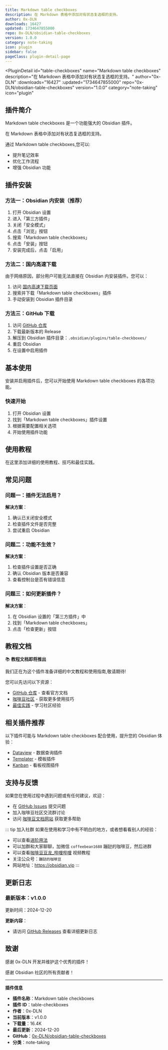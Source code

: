 ```yaml
---
title: Markdown table checkboxes
description: 在 Markdown 表格中添加对有状态复选框的支持。
author: 0x-DLN
downloads: 16427
updated: 1734647855000
repo: 0x-DLN/obsidian-table-checkboxes
version: 1.0.0
category: note-taking
icon: plugin
sidebar: false
pageClass: plugin-detail-page
---
```


<PluginDetail
  id="table-checkboxes"
  name="Markdown table checkboxes"
  description="在 Markdown 表格中添加对有状态复选框的支持。"
  author="0x-DLN"
  :downloads="16427"
  :updated="1734647855000"
  repo="0x-DLN/obsidian-table-checkboxes"
  version="1.0.0"
  category="note-taking"
  icon="plugin"
>

<!-- AUTO_GENERATED_START -->
## 插件简介

Markdown table checkboxes 是一个功能强大的 Obsidian 插件。

在 Markdown 表格中添加对有状态复选框的支持。

通过 Markdown table checkboxes,您可以:

- 提升笔记效率
- 优化工作流程
- 增强 Obsidian 功能

<!-- AUTO_GENERATED_END -->

<!-- AUTO_GENERATED_START -->
## 插件安装

### 方法一：Obsidian 内安装（推荐）

1. 打开 Obsidian 设置
2. 进入「第三方插件」
3. 关闭「安全模式」
4. 点击「浏览」按钮
5. 搜索「Markdown table checkboxes」
6. 点击「安装」按钮
7. 安装完成后，点击「启用」

### 方法二：国内高速下载

由于网络原因，部分用户可能无法直接在 Obsidian 内安装插件。您可以：

1. 访问 [国内高速下载页面](/zh/documentation/obsidian-plugins-download.html)
2. 搜索并下载「Markdown table checkboxes」插件
3. 手动安装到 Obsidian 插件目录

### 方法三：GitHub 下载

1. 访问 [GitHub 仓库](https://github.com/0x-DLN/obsidian-table-checkboxes)
2. 下载最新版本的 Release
3. 解压到 Obsidian 插件目录：`.obsidian/plugins/table-checkboxes/`
4. 重启 Obsidian
5. 在设置中启用插件

## 基本使用

安装并启用插件后，您可以开始使用 Markdown table checkboxes 的各项功能。

### 快速开始

1. 打开 Obsidian 设置
2. 找到「Markdown table checkboxes」插件设置
3. 根据需要配置相关选项
4. 开始使用插件功能

<!-- AUTO_GENERATED_END -->

<!-- CUSTOM_CONTENT_START:tutorial -->
## 使用教程

在这里添加详细的使用教程、技巧和最佳实践。

<!-- CUSTOM_CONTENT_END:tutorial -->

<!-- SHARED_CONTENT_START -->
## 常见问题

### 问题一：插件无法启用？

**解决方案**：
1. 确认已关闭安全模式
2. 检查插件文件是否完整
3. 尝试重启 Obsidian

### 问题二：功能不生效？

**解决方案**：
1. 检查插件设置是否正确
2. 确认 Obsidian 版本是否兼容
3. 查看控制台是否有错误信息

### 问题三：如何更新插件？

**解决方案**：
1. 在 Obsidian 设置的「第三方插件」中
2. 找到「Markdown table checkboxes」
3. 点击「检查更新」按钮

## 教程文档

📚 **教程文档即将推出**

我们正在为这个插件准备详细的中文教程和使用指南,敬请期待!

您可以先访问以下资源：
- [GitHub 仓库](https://github.com/0x-DLN/obsidian-table-checkboxes) - 查看官方文档
- [咖啡豆社区](/zh/bases/) - 获取更多使用技巧
- [最佳实践](/zh/best-practices/) - 学习社区经验

## 相关插件推荐

以下插件可能与 Markdown table checkboxes 配合使用，提升您的 Obsidian 体验：

- [Dataview](/zh/plugins/dataview.html) - 数据查询插件
- [Templater](/zh/plugins/templater-obsidian.html) - 模板插件
- [Kanban](/zh/plugins/obsidian-kanban.html) - 看板视图插件

## 支持与反馈

如果您在使用过程中遇到问题或有任何建议，欢迎：

- 在 [GitHub Issues](https://github.com/0x-DLN/obsidian-table-checkboxes/issues) 提交问题
- 加入咖啡豆社区交流群讨论
- 访问 [咖啡豆文档网站](https://obsidian.vip) 获取更多帮助

::: tip 加入社群
如果在使用和学习中有不明白的地方，或者想看看别人的经验：
- 可以查看[进阶用法](/zh/advanced)
- 可以加群和大家聊聊，加微信 `coffeebean1688` 蹦跶的咖啡豆，然后进群
- 可以查看[咖啡豆豆龙_哔哩哔哩](https://space.bilibili.com/618777356) 视频教程
- 关注公众号：`蹦跶的咖啡豆`
- 网站地址：https://obsidian.vip
:::
<!-- SHARED_CONTENT_END -->

<!-- AUTO_GENERATED_START -->
## 更新日志

### 最新版本：v1.0.0

更新时间：2024-12-20

**更新内容**：
- 请访问 [GitHub Releases](https://github.com/0x-DLN/obsidian-table-checkboxes/releases) 查看详细更新日志

## 致谢

感谢 0x-DLN 开发并维护这个优秀的插件！

感谢 Obsidian 社区的所有贡献者！

---

**插件信息**
- **插件名称**：Markdown table checkboxes
- **插件 ID**：table-checkboxes
- **作者**：0x-DLN
- **当前版本**：v1.0.0
- **下载量**：16.4K
- **最后更新**：2024-12-20
- **GitHub**：[0x-DLN/obsidian-table-checkboxes](https://github.com/0x-DLN/obsidian-table-checkboxes)
- **分类**：note-taking
<!-- AUTO_GENERATED_END -->

</PluginDetail>

